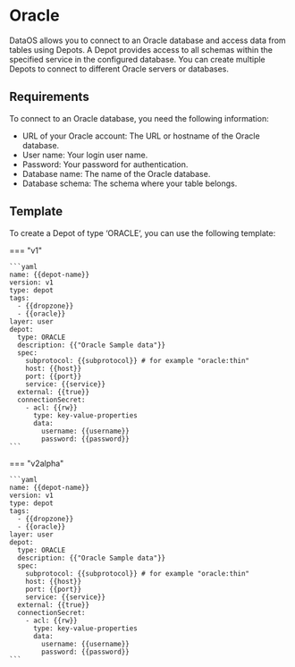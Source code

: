 # Oracle

DataOS allows you to connect to an Oracle database and access data from tables using Depots. A Depot provides access to all schemas within the specified service in the configured database. You can create multiple Depots to connect to different Oracle servers or databases.

## Requirements

To connect to an Oracle database, you need the following information:

- URL of your Oracle account: The URL or hostname of the Oracle database.
- User name: Your login user name.
- Password: Your password for authentication.
- Database name: The name of the Oracle database.
- Database schema: The schema where your table belongs.

## Template

To create a Depot of type ‘ORACLE‘, you can use the following template:

=== "v1"

    ```yaml
    name: {{depot-name}}
    version: v1
    type: depot
    tags:
      - {{dropzone}}
      - {{oracle}}
    layer: user
    depot:
      type: ORACLE                                    
      description: {{"Oracle Sample data"}}
      spec:
        subprotocol: {{subprotocol}} # for example "oracle:thin"                                     
        host: {{host}}
        port: {{port}}
        service: {{service}}
      external: {{true}}
      connectionSecret:
        - acl: {{rw}}
          type: key-value-properties
          data:
            username: {{username}}
            password: {{password}}
    ```
=== "v2alpha"

    ```yaml
    name: {{depot-name}}
    version: v1
    type: depot
    tags:
      - {{dropzone}}
      - {{oracle}}
    layer: user
    depot:
      type: ORACLE                                    
      description: {{"Oracle Sample data"}}
      spec:
        subprotocol: {{subprotocol}} # for example "oracle:thin"                                     
        host: {{host}}
        port: {{port}}
        service: {{service}}
      external: {{true}}
      connectionSecret:
        - acl: {{rw}}
          type: key-value-properties
          data:
            username: {{username}}
            password: {{password}}
    ```